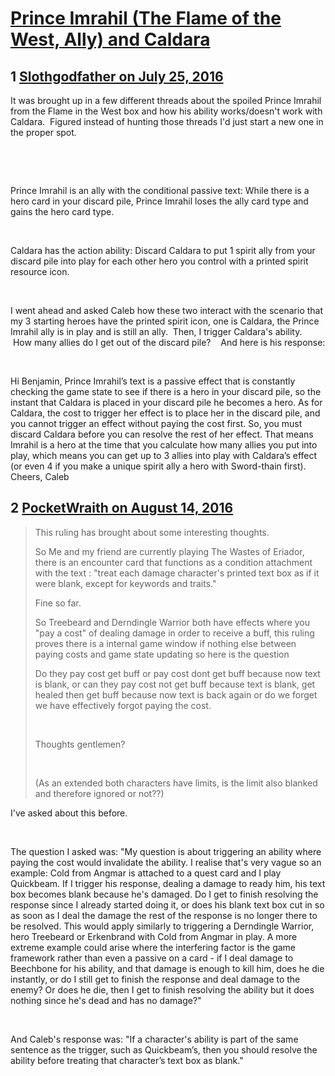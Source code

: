 # [Prince Imrahil (The Flame of the West, Ally) and Caldara](https://community.fantasyflightgames.com/topic/225784-prince-imrahil-the-flame-of-the-west-ally-and-caldara/)

## 1 [Slothgodfather on July 25, 2016](https://community.fantasyflightgames.com/topic/225784-prince-imrahil-the-flame-of-the-west-ally-and-caldara/?do=findComment&comment=2325945)

It was brought up in a few different threads about the spoiled Prince Imrahil from the Flame in the West box and how his ability works/doesn't work with Caldara.  Figured instead of hunting those threads I'd just start a new one in the proper spot.

 

 

Prince Imrahil is an ally with the conditional passive text: While there is a hero card in your discard pile, Prince Imrahil loses the ally card type and gains the hero card type.

 

Caldara has the action ability: Discard Caldara to put 1 spirit ally from your discard pile into play for each other hero you control with a printed spirit resource icon.

 

I went ahead and asked Caleb how these two interact with the scenario that my 3 starting heroes have the printed spirit icon, one is Caldara, the Prince Imrahil ally is in play and is still an ally.  Then, I trigger Caldara's ability.  How many allies do I get out of the discard pile?    And here is his response:

 

Hi Benjamin,
Prince Imrahil’s text is a passive effect that is constantly checking the game state to see if there is a hero in your discard pile, so the instant that Caldara is placed in your discard pile he becomes a hero. As for Caldara, the cost to trigger her effect is to place her in the discard pile, and you cannot trigger an effect without paying the cost first. So, you must discard Caldara before you can resolve the rest of her effect. That means Imrahil is a hero at the time that you calculate how many allies you put into play, which means you can get up to 3 allies into play with Caldara’s effect (or even 4 if you make a unique spirit ally a hero with Sword-thain first).
Cheers,
Caleb

## 2 [PocketWraith on August 14, 2016](https://community.fantasyflightgames.com/topic/225784-prince-imrahil-the-flame-of-the-west-ally-and-caldara/?do=findComment&comment=2364045)

> This ruling has brought about some interesting thoughts.
> 
> So Me and my friend are currently playing The Wastes of Eriador, there is an encounter card that functions as a condition attachment with the text : "treat each damage character's printed text box as if it were blank, except for keywords and traits."
> 
> Fine so far.
> 
> So Treebeard and Derndingle Warrior both have effects where you "pay a cost" of dealing damage in order to receive a buff, this ruling proves there is a internal game window if nothing else between paying costs and game state updating so here is the question
> 
> Do they pay cost get buff or pay cost dont get buff because now text is blank, or can they pay cost not get buff because text is blank, get healed then get buff because now text is back again or do we forget we have effectively forgot paying the cost.
> 
>  
> 
> Thoughts gentlemen?
> 
>  
> 
> (As an extended both characters have limits, is the limit also blanked and therefore ignored or not??)

I've asked about this before.

 

The question I asked was: "My question is about triggering an ability where paying the cost would invalidate the ability. I realise that's very vague so an example: Cold from Angmar is attached to a quest card and I play Quickbeam. If I trigger his response, dealing a damage to ready him, his text box becomes blank because he's damaged. Do I get to finish resolving the response since I already started doing it, or does his blank text box cut in so as soon as I deal the damage the rest of the response is no longer there to be resolved. This would apply similarly to triggering a Derndingle Warrior, hero Treebeard or Erkenbrand with Cold from Angmar in play. A more extreme example could arise where the interfering factor is the game framework rather than even a passive on a card - if I deal damage to Beechbone for his ability, and that damage is enough to kill him, does he die instantly, or do I still get to finish the response and deal damage to the enemy? Or does he die, then I get to finish resolving the ability but it does nothing since he's dead and has no damage?"

 

And Caleb's response was: "If a character's ability is part of the same sentence as the trigger, such as Quickbeam’s, then you should resolve the ability before treating that character’s text box as blank."

